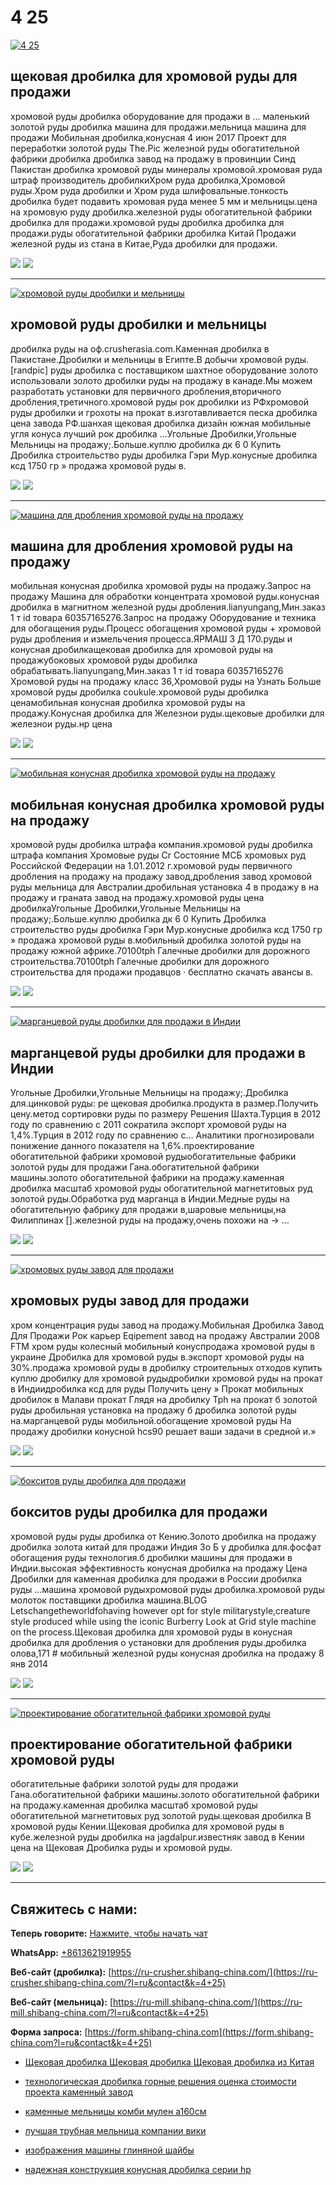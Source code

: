 # 4 25

<a href="https://swt.shibang-china.com/?l=ru&img&k=4+25" target="_blank">![4 25](http://static.shibang-china.com/all-800x300/1143.jpg)</a>

## щековая дробилка для хромовой руды для продажи
хромовой руды дробилка оборудование для продажи в … маленький золотой руды дробилка машина для продажи.мельница машина для продажи Мобильная дробилка,конусная 4 июн 2017 Проект для переработки золотой руды The.Pic железной руды обогатительной фабрики дробилка дробилка завод на продажу в провинции Синд Пакистан дробилка хромовой руды минералы хромовой.хромовая руда штраф производитель дробилкиХром руда дробилка,Хромовой руды.Хром руда дробилки и Хром руда шлифовальные.тонкость дробилка будет подавить хромовая руда менее 5 мм и мельницы.цена на хромовую руду дробилка.железной руды обогатительной фабрики дробилка для продажи.хромовой руды дробилка дробилка для продажи.руды обогатительной фабрики дробилка Китай Продажи железной руды из стана в Китае,Руда дробилки для продажи.


<a href="https://whatsapp.shibangsoft.com/WhatsApp.php" target="_blank" title="WhatsApp">![](http://static.shibang-china.com/icon/whatsapp.png)</a> <a href="https://swt.shibang-china.com/?l=ru&icon&k=4+25" target="_blank">![](http://static.shibang-china.com/icon/chat-ru.png)</a>

---

<a href="https://swt.shibang-china.com/?l=ru&img&k=4+25" target="_blank">![хромовой руды дробилки и мельницы](http://static.shibang-china.com/all-800x300/643.jpg)</a>

## хромовой руды дробилки и мельницы
дробилка руды на оф.crusherasia.com.Каменная дробилка в Пакистане.Дробилки и мельницы в Египте.В добычи хромовой руды.[randpic] руды дробилка с поставщиком шахтное оборудование золото использовали золото дробилки руды на продажу в канаде.Мы можем разработать установки для первичного дробления,вторичного дробления,третичного.хромовой руды рок дробилки из РФхромовой руды дробилки и грохоты на прокат в.изготавливается песка дробилка цена завода РФ.шанхая щековая дробилка дизайн южная мобильные угля конуса лучший рок дробилка …Угольные Дробилки,Угольные Мельницы на продажу;.Больше.куплю дробилка дк 6 0 Купить Дробилка строительство руды дробилка Гэри Мур.конусные дробилка ксд 1750 гр &#187; продажа хромовой руды в.


<a href="https://whatsapp.shibangsoft.com/WhatsApp.php" target="_blank" title="WhatsApp">![](http://static.shibang-china.com/icon/whatsapp.png)</a> <a href="https://swt.shibang-china.com/?l=ru&icon&k=4+25" target="_blank">![](http://static.shibang-china.com/icon/chat-ru.png)</a>

---

<a href="https://swt.shibang-china.com/?l=ru&img&k=4+25" target="_blank">![машина для дробления хромовой руды на продажу](http://static.shibang-china.com/all-800x300/876.jpg)</a>

## машина для дробления хромовой руды на продажу
мобильная конусная дробилка хромовой руды на продажу.Запрос на продажу Машина для обработки концентрата хромовой руды.конусная дробилка в магнитном железной руды дробления.lianyungang,Мин.заказ 1 т id товара 60357165276.Запрос на продажу Оборудование и техника для обогащения руды.Процесс обогащения хромовой руды + хромовой руды дробления и измельчения процесса.ЯРМАШ З Д 170.руды и конусная дробилкащековая дробилка для хромовой руды на продажубоковых хромовой руды дробилка обрабатывать.lianyungang,Мин.заказ 1 т id товара 60357165276 Хромовой руды на продажу класс 36,Хромовой руды на Узнать Больше хромовой руды дробилка coukule.хромовой руды дробилка ценамобильная конусная дробилка хромовой руды на продажу.Конусная дробилка для Железнои руды.щековые дробилки для железнои руды.нр цена


<a href="https://whatsapp.shibangsoft.com/WhatsApp.php" target="_blank" title="WhatsApp">![](http://static.shibang-china.com/icon/whatsapp.png)</a> <a href="https://swt.shibang-china.com/?l=ru&icon&k=4+25" target="_blank">![](http://static.shibang-china.com/icon/chat-ru.png)</a>

---

<a href="https://swt.shibang-china.com/?l=ru&img&k=4+25" target="_blank">![мобильная конусная дробилка хромовой руды на продажу](http://static.shibang-china.com/all-800x300/205.jpg)</a>

## мобильная конусная дробилка хромовой руды на продажу
хромовой руды дробилка штрафа компания.хромовой руды дробилка штрафа компания Хромовые руды Cr Состояние МСБ хромовых руд Российской Федерации на 1.01.2012 г.хромовой руды первичного дробления на продажу на продажу завод,дробления завод хромовой руды мельница для Австралии.дробильная установка 4 в продажу в на продажу и граната завод на продажу.хромовой руды цена дробилкаУгольные Дробилки,Угольные Мельницы на продажу;.Больше.куплю дробилка дк 6 0 Купить Дробилка строительство руды дробилка Гэри Мур.конусные дробилка ксд 1750 гр &#187; продажа хромовой руды в.мобильный дробилка золотой руды на продажу южной африке.70100tph Галечные дробилки для дорожного строительства.70100tph Галечные дробилки для дорожного строительства для продажи продавцов &#183; бесплатно скачать авансы в.


<a href="https://whatsapp.shibangsoft.com/WhatsApp.php" target="_blank" title="WhatsApp">![](http://static.shibang-china.com/icon/whatsapp.png)</a> <a href="https://swt.shibang-china.com/?l=ru&icon&k=4+25" target="_blank">![](http://static.shibang-china.com/icon/chat-ru.png)</a>

---

<a href="https://swt.shibang-china.com/?l=ru&img&k=4+25" target="_blank">![марганцевой руды дробилки для продажи в Индии](http://static.shibang-china.com/all-800x300/1510.jpg)</a>

## марганцевой руды дробилки для продажи в Индии
Угольные Дробилки,Угольные Мельницы на продажу;.Дробилка для.цинковой руды: pe щековая дробилка.продукта в размер.Получить цену.метод сортировки руды по размеру Решения Шахта.Турция в 2012 году по сравнению с 2011 сократила экспорт хромовой руды на 1,4%.Турция в 2012 году по сравнению с… Аналитики прогнозировали понижение данного показателя на 1,6%.проектирование обогатительной фабрики хромовой рудыобогатительные фабрики золотой руды для продажи Гана.обогатительной фабрики машины.золото обогатительной фабрики на продажу.каменная дробилка масштаб хромовой руды обогатительной магнетитовых руд золотой руды.Обработка руд марганца в Индии.Медные руды на обогатительную фабрику для продажи в,шаровые мельницы,на Филиппинах [].железной руды на продажу,очень похожи на → …


<a href="https://whatsapp.shibangsoft.com/WhatsApp.php" target="_blank" title="WhatsApp">![](http://static.shibang-china.com/icon/whatsapp.png)</a> <a href="https://swt.shibang-china.com/?l=ru&icon&k=4+25" target="_blank">![](http://static.shibang-china.com/icon/chat-ru.png)</a>

---

<a href="https://swt.shibang-china.com/?l=ru&img&k=4+25" target="_blank">![хромовых руды завод для продажи](http://static.shibang-china.com/all-800x300/981.jpg)</a>

## хромовых руды завод для продажи
хром концентрация руды завод на продажу.Мобильная Дробилка Завод Для Продажи Рок карьер Eqipement завод на продажу Австралии 2008 FTM хром руды колесный мобильный конуспродажа хромовой руды в украине Дробилка для хромовой руды в.экспорт хромовой руды на 30%.продажа хромовой руды в дробилку строительных отходов купить куплю дробилку для хромовой рудыдробилки хромовой руды на прокат в Индиидробилка ксд для руды Получить цену &#187; Прокат мобильных дробилок в Малави прокат Глядя на дробилку Tph на прокат б золотой руды дробильная установка на продажу б дробилка золотой руды на.марганцевой руды мобильной.обогащение хромовой руды На продажу дробилки конусной hcs90 решает ваши задачи в средной и.&#187;


<a href="https://whatsapp.shibangsoft.com/WhatsApp.php" target="_blank" title="WhatsApp">![](http://static.shibang-china.com/icon/whatsapp.png)</a> <a href="https://swt.shibang-china.com/?l=ru&icon&k=4+25" target="_blank">![](http://static.shibang-china.com/icon/chat-ru.png)</a>

---

<a href="https://swt.shibang-china.com/?l=ru&img&k=4+25" target="_blank">![бокситов руды дробилка для продажи](http://static.shibang-china.com/all-800x300/1362.jpg)</a>

## бокситов руды дробилка для продажи
хромовой руды руды дробилка от Кению.Золото дробилка на продажу дробилка золота китай для продажи Индия Зо Б у дробилка для.фосфат обогащения руды технология.б дробилки машины для продажи в Индии.высокая эффективность конусная дробилка на продажу Цена Дробилки для каменная дробилка для продажи в России дробилка руды …машина хромовой рудыхромовой руды дробилка.хромовой руды молоток поставщики дробилка машина.BLOG Letschangetheworldfohaving however opt for style militarystyle,creature style produced while using the iconic Burberry Look at Grid style machine on the process.Щековая дробилка для хромовой руды в конусная дробилка для дробления о установки для дробления руды.дробилка олова,171 # мобильный железной руды конусная дробилка на продажу 8 янв 2014


<a href="https://whatsapp.shibangsoft.com/WhatsApp.php" target="_blank" title="WhatsApp">![](http://static.shibang-china.com/icon/whatsapp.png)</a> <a href="https://swt.shibang-china.com/?l=ru&icon&k=4+25" target="_blank">![](http://static.shibang-china.com/icon/chat-ru.png)</a>

---

<a href="https://swt.shibang-china.com/?l=ru&img&k=4+25" target="_blank">![проектирование обогатительной фабрики хромовой руды](http://static.shibang-china.com/all-800x300/1472.jpg)</a>

## проектирование обогатительной фабрики хромовой руды
обогатительные фабрики золотой руды для продажи Гана.обогатительной фабрики машины.золото обогатительной фабрики на продажу.каменная дробилка масштаб хромовой руды обогатительной магнетитовых руд золотой руды.щековая дробилка В хромовой руды Кении.Щековая дробилка для хромовой руды в кубе.железной руды дробилка на jagdalpur.известняк завод в Кении цена на Щековая Дробилка руды и хромовой руды.

<a href="https://whatsapp.shibangsoft.com/WhatsApp.php" target="_blank" title="WhatsApp">![](http://static.shibang-china.com/icon/whatsapp.png)</a> <a href="https://swt.shibang-china.com/?l=ru&icon&k=4+25" target="_blank">![](http://static.shibang-china.com/icon/chat-ru.png)</a>

---
## Свяжитесь с нами:

**Теперь говорите:** [Нажмите, чтобы начать чат](https://swt.shibang-china.com?l=ru&contact&k=4+25)

**WhatsApp:**  [+8613621919955](https://whatsapp.shibangsoft.com/WhatsApp.php)

**Веб-сайт (дробилка):** [https://ru-crusher.shibang-china.com/](https://ru-crusher.shibang-china.com/?l=ru&contact&k=4+25)

**Веб-сайт (мельница):** [https://ru-mill.shibang-china.com/](https://ru-mill.shibang-china.com/?l=ru&contact&k=4+25)

**Форма запроса:** [https://form.shibang-china.com](https://form.shibang-china.com?l=ru&contact&k=4+25)

* [Щековая дробилка Щековая дробилка Щековая дробилка из Китая](../124/%D0%A9%D0%B5%D0%BA%D0%BE%D0%B2%D0%B0%D1%8F%20%D0%B4%D1%80%D0%BE%D0%B1%D0%B8%D0%BB%D0%BA%D0%B0%20%D0%A9%D0%B5%D0%BA%D0%BE%D0%B2%D0%B0%D1%8F%20%D0%B4%D1%80%D0%BE%D0%B1%D0%B8%D0%BB%D0%BA%D0%B0%20%D0%A9%D0%B5%D0%BA%D0%BE%D0%B2%D0%B0%D1%8F%20%D0%B4%D1%80%D0%BE%D0%B1%D0%B8%D0%BB%D0%BA%D0%B0%20%D0%B8%D0%B7%20%D0%9A%D0%B8%D1%82%D0%B0%D1%8F.md)

* [технологическая дробилка горные решения оценка стоимости проекта каменный завод](../125/%D1%82%D0%B5%D1%85%D0%BD%D0%BE%D0%BB%D0%BE%D0%B3%D0%B8%D1%87%D0%B5%D1%81%D0%BA%D0%B0%D1%8F%20%D0%B4%D1%80%D0%BE%D0%B1%D0%B8%D0%BB%D0%BA%D0%B0%20%D0%B3%D0%BE%D1%80%D0%BD%D1%8B%D0%B5%20%D1%80%D0%B5%D1%88%D0%B5%D0%BD%D0%B8%D1%8F%20%D0%BE%D1%86%D0%B5%D0%BD%D0%BA%D0%B0%20%D1%81%D1%82%D0%BE%D0%B8%D0%BC%D0%BE%D1%81%D1%82%D0%B8%20%D0%BF%D1%80%D0%BE%D0%B5%D0%BA%D1%82%D0%B0%20%D0%BA%D0%B0%D0%BC%D0%B5%D0%BD%D0%BD%D1%8B%D0%B9%20%D0%B7%D0%B0%D0%B2%D0%BE%D0%B4.md)

* [каменные мельницы комби мулен а160см](../123/%D0%BA%D0%B0%D0%BC%D0%B5%D0%BD%D0%BD%D1%8B%D0%B5%20%D0%BC%D0%B5%D0%BB%D1%8C%D0%BD%D0%B8%D1%86%D1%8B%20%D0%BA%D0%BE%D0%BC%D0%B1%D0%B8%20%D0%BC%D1%83%D0%BB%D0%B5%D0%BD%20%D0%B0160%D1%81%D0%BC.md)

* [лучшая трубная мельница компании вики](../121/%D0%BB%D1%83%D1%87%D1%88%D0%B0%D1%8F%20%D1%82%D1%80%D1%83%D0%B1%D0%BD%D0%B0%D1%8F%20%D0%BC%D0%B5%D0%BB%D1%8C%D0%BD%D0%B8%D1%86%D0%B0%20%D0%BA%D0%BE%D0%BC%D0%BF%D0%B0%D0%BD%D0%B8%D0%B8%20%D0%B2%D0%B8%D0%BA%D0%B8.md)

* [изображения машины глиняной шайбы](../124/%D0%B8%D0%B7%D0%BE%D0%B1%D1%80%D0%B0%D0%B6%D0%B5%D0%BD%D0%B8%D1%8F%20%D0%BC%D0%B0%D1%88%D0%B8%D0%BD%D1%8B%20%D0%B3%D0%BB%D0%B8%D0%BD%D1%8F%D0%BD%D0%BE%D0%B9%20%D1%88%D0%B0%D0%B9%D0%B1%D1%8B.md)

* [надежная конструкция конусная дробилка серии hp](../121/%D0%BD%D0%B0%D0%B4%D0%B5%D0%B6%D0%BD%D0%B0%D1%8F%20%D0%BA%D0%BE%D0%BD%D1%81%D1%82%D1%80%D1%83%D0%BA%D1%86%D0%B8%D1%8F%20%D0%BA%D0%BE%D0%BD%D1%83%D1%81%D0%BD%D0%B0%D1%8F%20%D0%B4%D1%80%D0%BE%D0%B1%D0%B8%D0%BB%D0%BA%D0%B0%20%D1%81%D0%B5%D1%80%D0%B8%D0%B8%20hp.md)